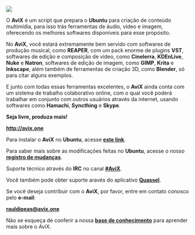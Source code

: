 <img src="https://raw.githubusercontent.com/rauldipeas/AviX/master/artwork/screenshots/Espa%C3%A7o%20de%20Trabalho%201_004.png">

O <b>AviX</b> é um script que prepara o <b>Ubuntu</b> para criação de conteúdo multimídia, para isso trás ferramentas de áudio, vídeo e imagem, oferecendo os melhores softwares disponíveis para esse propósito.

No <b>AviX</b>, você estará extremamente bem servido com softwares de produção musical, como <b>REAPER</b>, com um pack enorme de plugins <b>VST</b>, softwares de edição e composição de vídeo, como <b>Cinelerra</b>, <b>KDEnLive</b>, <b>Nuke</b> e <b>Natron</b>, softwares de edição de imagem, como <b>GIMP</b>, <b>Krita</b> e <b>Inkscape</b>, além também de ferramentas de criação 3D, como <b>Blender</b>, só para citar alguns exemplos.

E junto com todas essas ferramentas excelentes, o <b>AviX</b> ainda conta com um sistema de trabalho colaborativo online, com o qual você poderá trabalhar em conjunto com outros usuários através da internet, usando softwares como <b>Hamachi</b>, <b>Syncthing</b> e <b>Skype</b>.

<b>Seja livre, produza mais!</b>

<b>http://avix.one</b>

Para instalar o <b>AviX</b> no <b>Ubuntu</b>, acesse <a href="http://avix.userecho.com/topic/957995-instalacao-do-avix-no-ubuntu-x64/" target="_blank"><b>este link</b></a>.

Para saber mais sobre as modificações feitas no <b>Ubuntu</b>, acesse o nosso <a href="http://avix.userecho.com/topic/961338-/" target="_blank"><b>registro de mudanças</b></a>.

Suporte técnico através do <b>IRC</b> no canal <a href="http://webchat.freenode.net/?channels=AviX" target="_blank"><b>#AviX</b></a>. 

Você também pode obter suporte aravés do aplicativo <a href="https://apps.ubuntu.com/cat/applications/quassel/" target="_blank"><b>Quassel</b></a>.


Se você deseja contribuir com o <b>AviX</b>, por favor, entre em contato conosco pelo <b>e-mail</b>:

<b>rauldipeas@avix.one</b>

Não se esqueça de conferir a nossa <a href="http://avix.userecho.com/list/45980-base-de-conhecimento/?category=0" target="_blank"><b>base de conhecimento</b></a> para aprender mais sobre o AviX.


